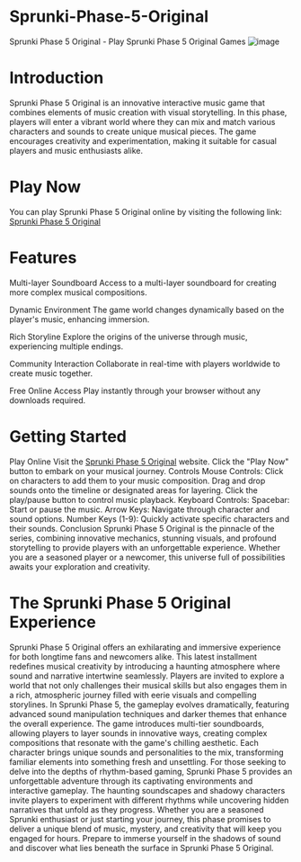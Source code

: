 # Sprunki-Phase-5-Original
Sprunki Phase 5 Original - Play Sprunki Phase 5 Original Games
![image](https://github.com/user-attachments/assets/eba2a781-89a4-4b45-8501-a473d49b8c23)


# Introduction
Sprunki Phase 5 Original is an innovative interactive music game that combines elements of music creation with visual storytelling. In this phase, players will enter a vibrant world where they can mix and match various characters and sounds to create unique musical pieces. The game encourages creativity and experimentation, making it suitable for casual players and music enthusiasts alike.
# Play Now
You can play Sprunki Phase 5 Original online by visiting the following link:
[Sprunki Phase 5 Original](https://sprunkiincredibox.cc/sprunki-phase-5-original)

# Features
Multi-layer Soundboard	Access to a multi-layer soundboard for creating more complex musical compositions.

Dynamic Environment	The game world changes dynamically based on the player's music, enhancing immersion.

Rich Storyline	Explore the origins of the universe through music, experiencing multiple endings.

Community Interaction	Collaborate in real-time with players worldwide to create music together.

Free Online Access	Play instantly through your browser without any downloads required.
# Getting Started
Play Online
Visit the [Sprunki Phase 5 Original](https://sprunkiincredibox.cc/sprunki-phase-5-original) website.
Click the "Play Now" button to embark on your musical journey.
Controls
Mouse Controls:
Click on characters to add them to your music composition.
Drag and drop sounds onto the timeline or designated areas for layering.
Click the play/pause button to control music playback.
Keyboard Controls:
Spacebar: Start or pause the music.
Arrow Keys: Navigate through character and sound options.
Number Keys (1-9): Quickly activate specific characters and their sounds.
Conclusion
Sprunki Phase 5 Original is the pinnacle of the series, combining innovative mechanics, stunning visuals, and profound storytelling to provide players with an unforgettable experience. Whether you are a seasoned player or a newcomer, this universe full of possibilities awaits your exploration and creativity.

# The Sprunki Phase 5 Original Experience
Sprunki Phase 5 Original offers an exhilarating and immersive experience for both longtime fans and newcomers alike. This latest installment redefines musical creativity by introducing a haunting atmosphere where sound and narrative intertwine seamlessly. Players are invited to explore a world that not only challenges their musical skills but also engages them in a rich, atmospheric journey filled with eerie visuals and compelling storylines.
In Sprunki Phase 5, the gameplay evolves dramatically, featuring advanced sound manipulation techniques and darker themes that enhance the overall experience. The game introduces multi-tier soundboards, allowing players to layer sounds in innovative ways, creating complex compositions that resonate with the game's chilling aesthetic. Each character brings unique sounds and personalities to the mix, transforming familiar elements into something fresh and unsettling.
For those seeking to delve into the depths of rhythm-based gaming, Sprunki Phase 5 provides an unforgettable adventure through its captivating environments and interactive gameplay. The haunting soundscapes and shadowy characters invite players to experiment with different rhythms while uncovering hidden narratives that unfold as they progress.
Whether you are a seasoned Sprunki enthusiast or just starting your journey, this phase promises to deliver a unique blend of music, mystery, and creativity that will keep you engaged for hours. Prepare to immerse yourself in the shadows of sound and discover what lies beneath the surface in Sprunki Phase 5 Original.

